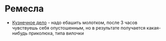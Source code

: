 # Ремесла

- [Кузнечное дело](https://xn--1-ntbin2a8e.xn--p1ai/) - надо ебашить молотком, после 3 часов чувствуешь
  себя опустошенным, но в результате получается какая-нибудь приколюха, типа вилочки
